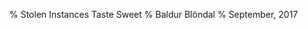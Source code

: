 % Stolen Instances Taste Sweet
% Baldur Blöndal
% September, 2017

# 

<!--- pandoc -f markdown -t slidy -i -s --self-contained -o mypresentation.html Presentation.md --->